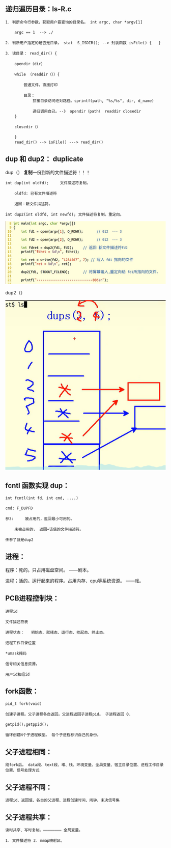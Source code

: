 ## 递归遍历目录：ls-R.c

	1. 判断命令行参数，获取用户要查询的目录名。	int argc, char *argv[1]
	
		argc == 1  --> ./
	
	2. 判断用户指定的是否是目录。 stat  S_ISDIR(); --> 封装函数 isFile() {   }
	
	3. 读目录： read_dir() { 
	
		opendir（dir）
	
		while （readdir（））{
	
			普通文件，直接打印
	
			目录：
				拼接目录访问绝对路径。sprintf(path, "%s/%s", dir, d_name) 
	
				递归调用自己。--》 opendir（path） readdir closedir
		}
	
		closedir（）
	
		}
		read_dir() --> isFile() ---> read_dir()





## dup 和 dup2： duplicate

dup（）    **复制**一份到新的文件描述符！！！



	int dup(int oldfd);		文件描述符复制。
	
		oldfd: 已有文件描述符
	
		返回：新文件描述符。
	
	int dup2(int oldfd, int newfd); 文件描述符复制。重定向。

![image-20230728135953760](文件系统笔记.assets/image-20230728135953760.png)



dup2（）

![image-20230728140606455](文件系统笔记.assets/image-20230728140606455.png)











## fcntl 函数实现 dup：

	int fcntl(int fd, int cmd, ....)
	
	cmd: F_DUPFD
	
	参3:  	被占用的，返回最小可用的。
	
		未被占用的， 返回=该值的文件描述符。
	
	传参了就是dup2	







## 进程：
程序：死的。只占用磁盘空间。		——剧本。

进程；活的。运行起来的程序。占用内存、cpu等系统资源。	——戏。





## PCB进程控制块：

	进程id
	
	文件描述符表
	
	进程状态：	初始态、就绪态、运行态、挂起态、终止态。
	
	进程工作目录位置
	
	*umask掩码 
	
	信号相关信息资源。
	
	用户id和组id

## fork函数：

	pid_t fork(void)
	
	创建子进程。父子进程各自返回。父进程返回子进程pid。 子进程返回 0.
	
	getpid();getppid();
	
	循环创建N个子进程模型。 每个子进程标识自己的身份。

## 父子进程相同：

	刚fork后。 data段、text段、堆、栈、环境变量、全局变量、宿主目录位置、进程工作目录位置、信号处理方式

## 父子进程不同：

	进程id、返回值、各自的父进程、进程创建时间、闹钟、未决信号集

## 父子进程共享：

	读时共享、写时复制。———————— 全局变量。
	
	1. 文件描述符 2. mmap映射区。


​	
​	










​	